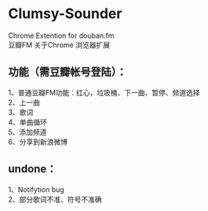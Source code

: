 Clumsy-Sounder
===============

Chrome Extention for douban.fm
<br>
豆瓣FM 关于Chrome 浏览器扩展


功能（需豆瓣帐号登陆）：
----------
  1、普通豆瓣FM功能：红心，垃圾桶、下一曲、暂停、频道选择<br>
  2、上一曲<br>
  3、歌词<br>
  4、单曲循环<br>
  5、添加频道<br>
  6、分享到新浪微博<br>
  
undone：
---------
  1、Notifytion bug<br>
  2、部分歌词不准、符号不准确<br>
  
